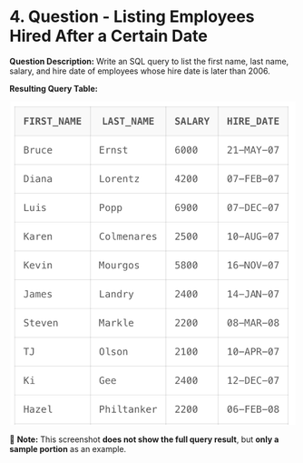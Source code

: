 # 4. Question - Listing Employees Hired After a Certain Date

**Question Description:**
Write an SQL query to list the first name, last name, salary, and hire date of employees whose hire date is later than 2006.

**Resulting Query Table:**

![alt text](/Sql-ScreenShots/ScreenShot_04.png)

📌 **Note:** This screenshot **does not show the full query result**, but **only a sample portion** as an example.